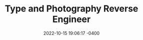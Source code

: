 ---
layout: post
title:  "Type and Photography Reverse Engineer"
date:   2022-10-15 19:06:17 -0400
categories: jekyll update
---